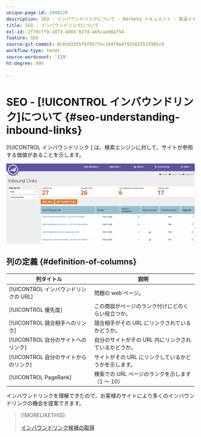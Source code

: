 ```yaml
---
unique-page-id: 2949226
description: SEO - インバウンドリンクについて - Marketo ドキュメント - 製品ドキュメント
title: SEO - インバウンドリンクについて
exl-id: 2f70cff9-1873-4083-927d-a65cae98af54
feature: SEO
source-git-commit: 0c0dd3355f979577ec194f9e8f935615515905c0
workflow-type: tm+mt
source-wordcount: '119'
ht-degree: 89%

---
```


# SEO - [!UICONTROL インバウンドリンク]について {#seo-understanding-inbound-links}

[!UICONTROL  インバウンドリンク ] は、検索エンジンに対して、サイトが参照する価値があることを示します。

![](assets/image2014-9-18-13-3a18-3a10.png)

## 列の定義 {#definition-of-columns}

| 列タイトル | 説明 |
|---|---|
| [!UICONTROL インバウンドリンクの URL] | 問題の web ページ。 |
| [!UICONTROL 優先度] | この商談がページのランク付けにどのくらい役立つか。 |
| [!UICONTROL 競合相手へのリンク] | 競合相手がその URL にリンクされているかどうか。 |
| [!UICONTROL 自分のサイトへのリンク] | 自分のサイトがその URL 内にリンクされているかどうか。 |
| [!UICONTROL 自分のサイトからのリンク] | サイトがその URL にリンクしているかどうかを示します。 |
| [!UICONTROL PageRank] | 検索での URL ページのランクを示します（1 ～ 10） |

インバウンドリンクを理解できたので、お客様のサイトにより多くのインバウンドリンクの機会を提案できます。

>[!MORELIKETHIS]
>
>[インバウンドリンク候補の取得](/help/marketo/product-docs/additional-apps/seo/inbound-links/seo-get-inbound-link-suggestions.md)
